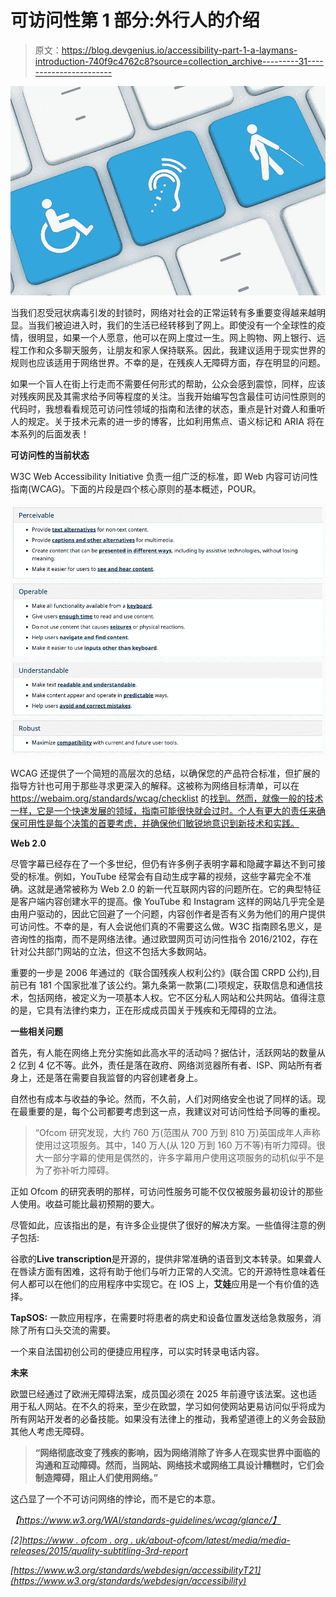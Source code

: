 # 可访问性第 1 部分:外行人的介绍

> 原文：<https://blog.devgenius.io/accessibility-part-1-a-laymans-introduction-740f9c4762c8?source=collection_archive---------31----------------------->

![](img/f4301a20b9e1d302adfb655eb1fda1fa.png)

当我们忍受冠状病毒引发的封锁时，网络对社会的正常运转有多重要变得越来越明显。当我们被迫进入时，我们的生活已经转移到了网上。即使没有一个全球性的疫情，很明显，如果一个人愿意，他可以在网上度过一生。网上购物、网上银行、远程工作和众多聊天服务，让朋友和家人保持联系。因此，我建议适用于现实世界的规则也应该适用于网络世界。不幸的是，在残疾人无障碍方面，存在明显的问题。

如果一个盲人在街上行走而不需要任何形式的帮助，公众会感到震惊，同样，应该对残疾网民及其需求给予同等程度的关注。当我开始编写包含最佳可访问性原则的代码时，我想看看规范可访问性领域的指南和法律的状态，重点是针对聋人和重听人的规定。关于技术元素的进一步的博客，比如利用焦点、语义标记和 ARIA 将在本系列的后面发表！

**可访问性的当前状态**

W3C Web Accessibility Initiative 负责一组广泛的标准，即 Web 内容可访问性指南(WCAG)。下面的片段是四个核心原则的基本概述，POUR。

![](img/a4d26bf5a7ad6797796cdd65f5ba7c0f.png)

WCAG 还提供了一个简短的高层次的总结，以确保您的产品符合标准，但扩展的指导方针也可用于那些寻求更深入的解释。这被称为网络目标清单，可以在 https://webaim.org/standards/wcag/checklist 的[找到。然而，就像一般的技术一样，它是一个快速发展的领域，指南可能很快就会过时。个人有更大的责任来确保可用性是每个决策的首要考虑，并确保他们敏锐地意识到新技术和实践。](https://webaim.org/standards/wcag/checklist)

**Web 2.0**

尽管字幕已经存在了一个多世纪，但仍有许多例子表明字幕和隐藏字幕达不到可接受的标准。例如，YouTube 经常会有自动生成字幕的视频，这些字幕完全不准确。这就是通常被称为 Web 2.0 的新一代互联网内容的问题所在。它的典型特征是客户端内容创建水平的提高。像 YouTube 和 Instagram 这样的网站几乎完全是由用户驱动的，因此它回避了一个问题，内容创作者是否有义务为他们的用户提供可访问性。不幸的是，有人会说他们真的不需要这么做。W3C 指南顾名思义，是咨询性的指南，而不是网络法律。通过欧盟网页可访问性指令 2016/2102，存在针对公共部门网站的立法，但这不包括大多数网站。

重要的一步是 2006 年通过的《联合国残疾人权利公约》(联合国 CRPD 公约),目前已有 181 个国家批准了该公约。第九条第一款第(二)项规定，获取信息和通信技术，包括网络，被定义为一项基本人权。它不区分私人网站和公共网站。值得注意的是，它具有法律约束力，正在形成成员国关于残疾和无障碍的立法。

**一些相关问题**

首先，有人能在网络上充分实施如此高水平的活动吗？据估计，活跃网站的数量从 2 亿到 4 亿不等。此外，责任是落在政府、网络浏览器所有者、ISP、网站所有者身上，还是落在需要自我监督的内容创建者身上。

自然也有成本与收益的争论。然而，不久前，人们对网络安全也说了同样的话。现在最重要的是，每个公司都要考虑到这一点，我建议对可访问性给予同等的重视。

> “Ofcom 研究发现，大约 760 万(范围从 700 万到 810 万)英国成年人声称使用过这项服务。其中，140 万人(从 120 万到 160 万不等)有听力障碍。很大一部分字幕的使用是偶然的，许多字幕用户使用这项服务的动机似乎不是为了弥补听力障碍。

正如 Ofcom 的研究表明的那样，可访问性服务可能不仅仅被服务最初设计的那些人使用。收益可能比最初预期的要大。

尽管如此，应该指出的是，有许多企业提供了很好的解决方案。一些值得注意的例子包括:

谷歌的**Live transcription**是开源的，提供非常准确的语音到文本转录。如果聋人在唇读方面有困难，这将有助于他们与听力正常的人交流。它的开源特性意味着任何人都可以在他们的应用程序中实现它。在 IOS 上，**艾娃**应用是一个有价值的选择。

**TapSOS:** 一款应用程序，在需要时将患者的病史和设备位置发送给急救服务，消除了所有口头交流的需要。

一个来自法国初创公司的便捷应用程序，可以实时转录电话内容。

**未来**

欧盟已经通过了欧洲无障碍法案，成员国必须在 2025 年前遵守该法案。这也适用于私人网站。在不久的将来，至少在欧盟，学习如何使网站更易访问似乎将成为所有网站开发者的必备技能。如果没有法律上的推动，我希望道德上的义务会鼓励其他人考虑无障碍。

> **“网络彻底改变了残疾的影响，因为网络消除了许多人在现实世界中面临的沟通和互动障碍。然而，当网站、网络技术或网络工具设计糟糕时，它们会制造障碍，阻止人们使用网络。”**

这凸显了一个不可访问网络的悖论，而不是它的本意。

[](https://www.w3.org/WAI/standards-guidelines/wcag/glance/)*【https://www.w3.org/WAI/standards-guidelines/wcag/glance/】*

*[2][*https://www . ofcom . org . uk/about-ofcom/latest/media/media-releases/2015/quality-subtitling-3rd-report*](https://www.ofcom.org.uk/about-ofcom/latest/media/media-releases/2015/quality-subtitling-3rd-report)*

*[https://www.w3.org/standards/webdesign/accessibilityT21](https://www.w3.org/standards/webdesign/accessibility)*